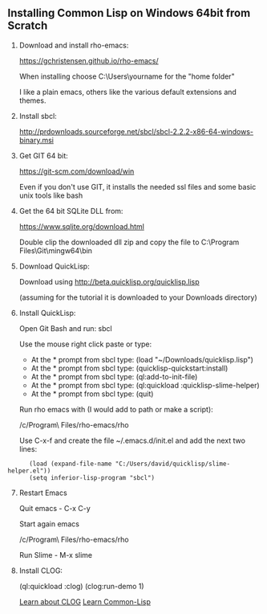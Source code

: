 
## Installing Common Lisp on Windows 64bit from Scratch

1. Download and install rho-emacs:

   https://gchristensen.github.io/rho-emacs/

   When installing choose C:\Users\yourname for the "home folder"

   I like a plain emacs, others like the various default extensions and themes.

2. Install sbcl:

   http://prdownloads.sourceforge.net/sbcl/sbcl-2.2.2-x86-64-windows-binary.msi

3. Get GIT 64 bit:

   https://git-scm.com/download/win

   Even if you don't use GIT, it installs the needed ssl files and
   some basic unix tools like bash

4. Get the 64 bit SQLite DLL from:

   https://www.sqlite.org/download.html

   Double clip the downloaded dll zip and copy the file to C:\Program Files\Git\mingw64\bin

5. Download QuickLisp:

   Download using http://beta.quicklisp.org/quicklisp.lisp

   (assuming for the tutorial it is downloaded to your Downloads
   directory)

6. Install QuickLisp:

   Open Git Bash and run: sbcl

   Use the mouse right click paste or type:

   - At the * prompt from sbcl type: (load "~/Downloads/quicklisp.lisp")
   - At the * prompt from sbcl type: (quicklisp-quickstart:install)
   - At the * prompt from sbcl type: (ql:add-to-init-file)
   - At the * prompt from sbcl type: (ql:quickload :quicklisp-slime-helper)
   - At the * prompt from sbcl type: (quit)

   Run rho emacs with (I would add to path or make a script):

      /c/Program\ Files/rho-emacs/rho

   Use C-x-f and create the file ~/.emacs.d/init.el and add the next two lines:

```
      (load (expand-file-name "C:/Users/david/quicklisp/slime-helper.el"))
      (setq inferior-lisp-program "sbcl")
```

7. Restart Emacs

   Quit emacs - C-x C-y

   Start again emacs

   /c/Program\ Files/rho-emacs/rho

   Run Slime - M-x slime

7. Install CLOG:

   (ql:quickload :clog)
   (clog:run-demo 1)

   [Learn about CLOG](README.md)
   [Learn Common-Lisp](LEARN.md)
